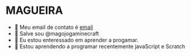 # MAGUEIRA
- 👋 Meu email de contato é [email](joaosilvapalisser@gmail.com)
- 👋 Salve sou @magojogaminecraft
- 👀 Eu estou enteressado em aprender a progamar.
- 🌱 Estou aprendendo a programar recentemente javaScript e Scratch
